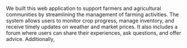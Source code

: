 We built this web application to support farmers and agricultural communities by streamlining the management of farming activities. The system allows users to monitor crop progress, manage inventory, and receive timely updates on weather and market prices. It also includes a forum where users can share their experiences, ask questions, and offer advice. Additionally, 
